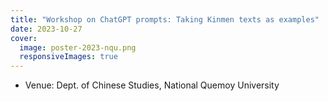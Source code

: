 ```yaml
---
title: "Workshop on ChatGPT prompts: Taking Kinmen texts as examples"
date: 2023-10-27
cover:
  image: poster-2023-nqu.png
  responsiveImages: true
---
```


- Venue: Dept. of Chinese Studies, National Quemoy University
